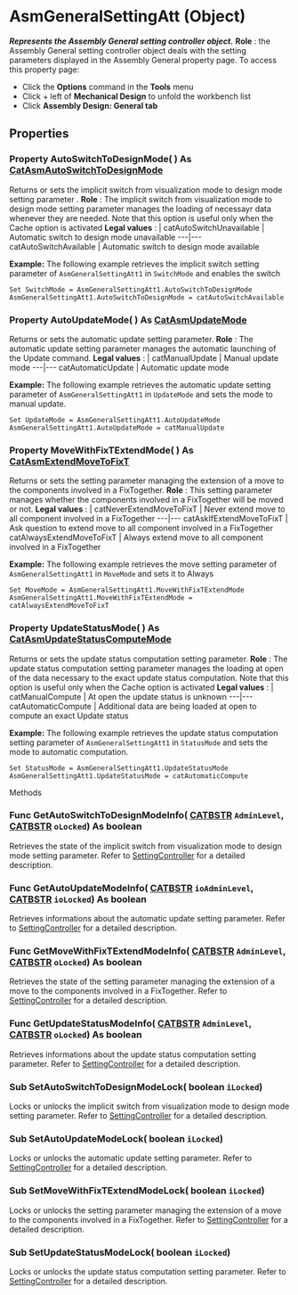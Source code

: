 # AsmGeneralSettingAtt (Object)

**_Represents the Assembly General setting controller object._**
**Role** : the Assembly General setting controller object deals with the setting parameters displayed in the Assembly General property page. To access this property page:

  * Click the **Options** command in the **Tools** menu
  * Click + left of **Mechanical Design** to unfold the workbench list
  * Click **Assembly Design: General tab**

## Properties

### Property **AutoSwitchToDesignMode**( ) As [CatAsmAutoSwitchToDesignMode](../CATAssemblyInterfaces/enum_CatAsmAutoSwitchToDesignMode_159986.md)

Returns or sets the implicit switch from visualization mode to design mode setting parameter .
**Role** : The implicit switch from visualization mode to design mode setting parameter manages the loading of necessayr data whenever they are needed. Note that this option is useful only when the Cache option is activated
**Legal values** :  | catAutoSwitchUnavailable | Automatic switch to design mode unavailable
---|---
catAutoSwitchAvailable | Automatic switch to design mode available

**Example:**      The following example retrieves the implicit switch setting parameter of `AsmGeneralSettingAtt1` in `SwitchMode` and enables the switch

```VBScript
Set SwitchMode = AsmGeneralSettingAtt1.AutoSwitchToDesignMode
AsmGeneralSettingAtt1.AutoSwitchToDesignMode = catAutoSwitchAvailable

```

### Property **AutoUpdateMode**( ) As [CatAsmUpdateMode](../CATAssemblyInterfaces/enum_CatAsmUpdateMode_52340.md)

Returns or sets the automatic update setting parameter.
**Role** : The automatic update setting parameter manages the automatic launching of the Update command.
**Legal values** :  | catManualUpdate | Manual update mode
---|---
catAutomaticUpdate | Automatic update mode

**Example:**      The following example retrieves the automatic update setting parameter of `AsmGeneralSettingAtt1` in `UpdateMode` and sets the mode to manual update.

```VBScript
Set UpdateMode = AsmGeneralSettingAtt1.AutoUpdateMode
AsmGeneralSettingAtt1.AutoUpdateMode = catManualUpdate

```

### Property **MoveWithFixTExtendMode**( ) As [CatAsmExtendMoveToFixT](../CATAssemblyInterfaces/enum_CatAsmExtendMoveToFixT_97992.md)

Returns or sets the setting parameter managing the extension of a move to the components involved in a FixTogether.
**Role** : This setting parameter manages whether the components involved in a FixTogether will be moved or not.
**Legal values** :  | catNeverExtendMoveToFixT | Never extend move to all component involved in a FixTogether
---|---
catAskIfExtendMoveToFixT | Ask question to extend move to all component involved in a FixTogether
catAlwaysExtendMoveToFixT | Always extend move to all component involved in a FixTogether

**Example:**      The following example retrieves the move setting parameter of `AsmGeneralSettingAtt1` in `MoveMode` and sets it to Always

```VBScript
Set MoveMode = AsmGeneralSettingAtt1.MoveWithFixTExtendMode
AsmGeneralSettingAtt1.MoveWithFixTExtendMode = catAlwaysExtendMoveToFixT

```

### Property **UpdateStatusMode**( ) As [CatAsmUpdateStatusComputeMode](../CATAssemblyInterfaces/enum_CatAsmUpdateStatusComputeMode_175422.md)

Returns or sets the update status computation setting parameter.
**Role** : The update status computation setting parameter manages the loading at open of the data necessary to the exact update status computation. Note that this option is useful only when the Cache option is activated
**Legal values** :  | catManualCompute | At open the update status is unknown
---|---
catAutomaticCompute | Additional data are being loaded at open to compute an exact Update status

**Example:**      The following example retrieves the update status computation setting parameter of `AsmGeneralSettingAtt1` in `StatusMode` and sets the mode to automatic computation.

```VBScript
Set StatusMode = AsmGeneralSettingAtt1.UpdateStatusMode
AsmGeneralSettingAtt1.UpdateStatusMode = catAutomaticCompute

```

Methods
### Func **GetAutoSwitchToDesignModeInfo**( [CATBSTR](../System/typedef_CATBSTR_8129.md)  `AdminLevel`,  [CATBSTR](../System/typedef_CATBSTR_8129.md)  `oLocked`) As boolean

Retrieves the state of the implicit switch from visualization mode to design mode setting parameter.
Refer to [SettingController](../System/interface_SettingController_63320.md) for a detailed description.  
### Func **GetAutoUpdateModeInfo**( [CATBSTR](../System/typedef_CATBSTR_8129.md)  `ioAdminLevel`,  [CATBSTR](../System/typedef_CATBSTR_8129.md)  `ioLocked`) As boolean

Retrieves informations about the automatic update setting parameter.
Refer to [SettingController](../System/interface_SettingController_63320.md) for a detailed description.  
### Func **GetMoveWithFixTExtendModeInfo**( [CATBSTR](../System/typedef_CATBSTR_8129.md)  `AdminLevel`,  [CATBSTR](../System/typedef_CATBSTR_8129.md)  `oLocked`) As boolean

Retrieves the state of the setting parameter managing the extension of a move to the components involved in a FixTogether.
Refer to [SettingController](../System/interface_SettingController_63320.md) for a detailed description.  
### Func **GetUpdateStatusModeInfo**( [CATBSTR](../System/typedef_CATBSTR_8129.md)  `AdminLevel`,  [CATBSTR](../System/typedef_CATBSTR_8129.md)  `oLocked`) As boolean

Retrieves informations about the update status computation setting parameter.
Refer to [SettingController](../System/interface_SettingController_63320.md) for a detailed description.  
### Sub **SetAutoSwitchToDesignModeLock**( boolean  `iLocked`)

Locks or unlocks the implicit switch from visualization mode to design mode setting parameter.
Refer to [SettingController](../System/interface_SettingController_63320.md) for a detailed description.  
### Sub **SetAutoUpdateModeLock**( boolean  `iLocked`)

Locks or unlocks the automatic update setting parameter.
Refer to [SettingController](../System/interface_SettingController_63320.md) for a detailed description.  
### Sub **SetMoveWithFixTExtendModeLock**( boolean  `iLocked`)

Locks or unlocks the setting parameter managing the extension of a move to the components involved in a FixTogether.
Refer to [SettingController](../System/interface_SettingController_63320.md) for a detailed description.  
### Sub **SetUpdateStatusModeLock**( boolean  `iLocked`)

Locks or unlocks the update status computation setting parameter.
Refer to [SettingController](../System/interface_SettingController_63320.md) for a detailed description.